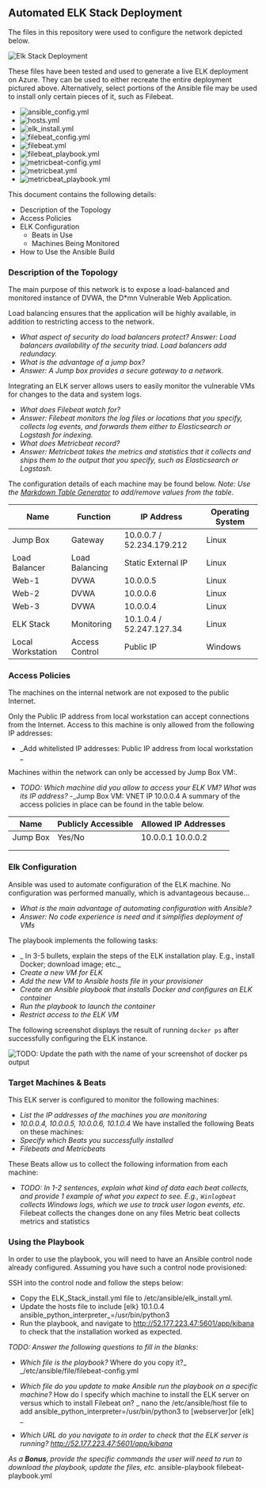 ## Automated ELK Stack Deployment

The files in this repository were used to configure the network depicted below.

![Elk Stack Deployment]( https://github.com/Wtaoist9/GitHub-Fundamentals-HWK13/blob/main/Diagrams/ELK%20Stack%20Deployment.png)


These files have been tested and used to generate a live ELK deployment on Azure. They can be used to either recreate the entire deployment pictured above. Alternatively, select portions of the Ansible file may be used to install only certain pieces of it, such as Filebeat.

- ![ansible_config.yml](https://github.com/Wtaoist9/GitHub-Fundamentals-HWK13/blob/main/ansible/ansible_config.yml)
- ![hosts.yml](https://github.com/Wtaoist9/GitHub-Fundamentals-HWK13/blob/main/ansible/hosts.yml)
- ![elk_install.yml](https://github.com/Wtaoist9/GitHub-Fundamentals-HWK13/blob/main/ansible/elk_Install.yml)
- ![filebeat_config.yml]( https://github.com/Wtaoist9/GitHub-Fundamentals-HWK13/blob/main/ansible/filebeat-config.yml)
- ![filebeat.yml](https://github.com/Wtaoist9/GitHub-Fundamentals-HWK13/blob/main/ansible/filebeat.yml)
- ![filebeat_playbook.yml](https://github.com/Wtaoist9/GitHub-Fundamentals-HWK13/blob/main/ansible/filebeat_playbook.yml)
- ![metricbeat-config.yml](https://github.com/Wtaoist9/GitHub-Fundamentals-HWK13/blob/main/ansible/metricbeat-config.yml)
- ![metricbeat.yml](https://github.com/Wtaoist9/GitHub-Fundamentals-HWK13/blob/main/ansible/metricbeat.yml)
- ![metricbeat_playbook.yml](https://github.com/Wtaoist9/GitHub-Fundamentals-HWK13/blob/main/ansible/metricbeat_plabook.y)

This document contains the following details:
- Description of the Topology
- Access Policies
- ELK Configuration
  - Beats in Use
  - Machines Being Monitored
- How to Use the Ansible Build


### Description of the Topology

The main purpose of this network is to expose a load-balanced and monitored instance of DVWA, the D*mn Vulnerable Web Application.

Load balancing ensures that the application will be highly available, in addition to restricting access to the network.
- _What aspect of security do load balancers protect?_ 
  _Answer: Load balancers availability of the security triad. Load balancers add redundacy._
- _What is the advantage of a jump box?_
- _Answer: A Jump box provides a secure gateway to a network._

Integrating an ELK server allows users to easily monitor the vulnerable VMs for changes to the data and system logs.
- _What does Filebeat watch for?_
- _Answer: Filebeat monitors the log files or locations that you specify, collects log events, and forwards them either to Elasticsearch or Logstash for indexing._
- _What does Metricbeat record?_
- _Answer: Metricbeat takes the metrics and statistics that it collects and ships them to the output that you specify, such as Elasticsearch or Logstash._

The configuration details of each machine may be found below.
_Note: Use the [Markdown Table Generator](http://www.tablesgenerator.com/markdown_tables) to add/remove values from the table_.

| Name     | Function | IP Address | Operating System |
|----------|----------|------------|------------------|
| Jump Box | Gateway  | 10.0.0.7 / 52.234.179.212   | Linux |
| Load Balancer| Load Balancing | Static External IP | Linux |
| Web-1    | DVWA | 10.0.0.5    | Linux |
| Web-2    | DVWA | 10.0.0.6    | Linux |
| Web-3    | DVWA | 10.0.0.4    | Linux  |
|ELK Stack | Monitoring| 10.1.0.4 / 52.247.127.34| Linux |
|Local Workstation| Access Control | Public IP | Windows |

### Access Policies

The machines on the internal network are not exposed to the public Internet. 

Only the Public IP address from local workstation can accept connections from the Internet. Access to this machine is only allowed from the following IP addresses:
- _Add whitelisted IP addresses: Public IP address from local workstation _

Machines within the network can only be accessed by Jump Box VM:.
- _TODO: Which machine did you allow to access your ELK VM? What was its IP address?_
-_Jump Box VM: VNET IP 10.0.0.4
A summary of the access policies in place can be found in the table below.

| Name     | Publicly Accessible | Allowed IP Addresses |
|----------|---------------------|----------------------|
| Jump Box | Yes/No              | 10.0.0.1 10.0.0.2    |
|          |                     |                      |
|          |                     |                      |

### Elk Configuration

Ansible was used to automate configuration of the ELK machine. No configuration was performed manually, which is advantageous because...
- _What is the main advantage of automating configuration with Ansible?_
- _Answer: No code experience is need and it simplifies deployment of VMs_

The playbook implements the following tasks:
- _ In 3-5 bullets, explain the steps of the ELK installation play. E.g., install Docker; download image; etc._
- _Create a new VM for ELK_
- _Add the new VM to Ansible hosts file in your provisioner_
- _Create an Ansible playbook that installs Docker and configures an ELK container_
- _Run the playbook to launch the container_
- _Restrict access to the ELK VM_

The following screenshot displays the result of running `docker ps` after successfully configuring the ELK instance.

![TODO: Update the path with the name of your screenshot of docker ps output](Images/docker_ps_output.png)

### Target Machines & Beats
This ELK server is configured to monitor the following machines:
- _List the IP addresses of the machines you are monitoring_
- _10.0.0.4, 10.0.0.5, 10.0.0.6, 10.1.0.4_
We have installed the following Beats on these machines:
- _Specify which Beats you successfully installed_
- _Filebeats and Metricbeats_

These Beats allow us to collect the following information from each machine:
- _TODO: In 1-2 sentences, explain what kind of data each beat collects, and provide 1 example of what you expect to see. E.g., `Winlogbeat` collects Windows logs, which we use to track user logon events, etc._
Filebeat collects the changes done on any files
Metric beat collects metrics and statistics

### Using the Playbook
In order to use the playbook, you will need to have an Ansible control node already configured. Assuming you have such a control node provisioned: 

SSH into the control node and follow the steps below:
- Copy the ELK_Stack_install.yml file to  /etc/ansible/elk_install.yml.
- Update the hosts file to include
[elk} 10.1.0.4 ansible_python_interpreter_=/usr/bin/python3
- Run the playbook, and navigate to http://52.177.223.47:5601/app/kibana to check that the installation worked as expected.

_TODO: Answer the following questions to fill in the blanks:_
- _Which file is the playbook?_ Where do you copy it?_ _/etc/ansible/file/filebeat-config.yml

- _Which file do you update to make Ansible run the playbook on a specific machine?_ How do I specify which machine to install the ELK server on versus which to install Filebeat on? _ nano the /etc/ansible/host file to add <ip address> ansible_python_interpreter=/usr/bin/python3 to [webserver]or [elk] _
- _Which URL do you navigate to in order to check that the ELK server is running? http://52.177.223.47:5601/app/kibana_

_As a **Bonus**, provide the specific commands the user will need to run to download the playbook, update the files, etc._
ansible-playbook filebeat-playbook.yml
